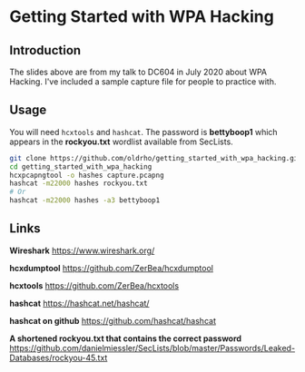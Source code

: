 # Getting Started with WPA Hacking

## Introduction

The slides above are from my talk to DC604 in July 2020 about WPA Hacking. I've included a sample capture file for people to practice with.

## Usage

You will need `hcxtools` and `hashcat`. The password is **bettyboop1** which appears in the **rockyou.txt** wordlist available from SecLists.

```bash
git clone https://github.com/oldrho/getting_started_with_wpa_hacking.git
cd getting_started_with_wpa_hacking
hcxpcapngtool -o hashes capture.pcapng
hashcat -m22000 hashes rockyou.txt
# Or
hashcat -m22000 hashes -a3 bettyboop1
```

## Links

**Wireshark**
https://www.wireshark.org/

**hcxdumptool**
https://github.com/ZerBea/hcxdumptool

**hcxtools**
https://github.com/ZerBea/hcxtools

**hashcat**
https://hashcat.net/hashcat/

**hashcat on github**
https://github.com/hashcat/hashcat

**A shortened rockyou.txt that contains the correct password**
https://github.com/danielmiessler/SecLists/blob/master/Passwords/Leaked-Databases/rockyou-45.txt